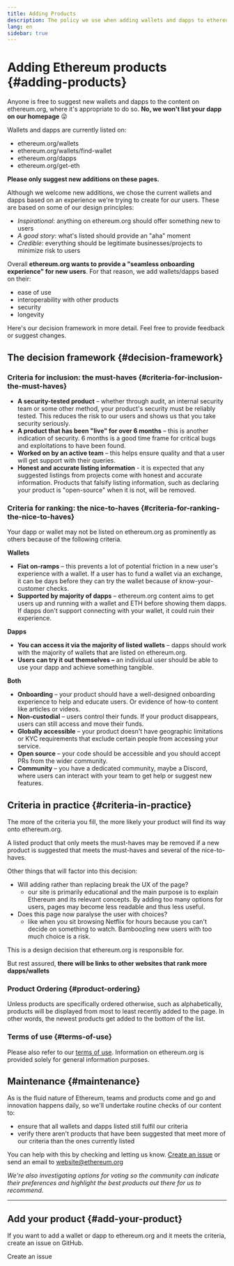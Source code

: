 ```yaml
---
title: Adding Products
description: The policy we use when adding wallets and dapps to ethereum.org
lang: en
sidebar: true
---
```


# Adding Ethereum products {#adding-products}

Anyone is free to suggest new wallets and dapps to the content on ethereum.org, where it's appropriate to do so. **No, we won't list your dapp on our homepage** 😜

Wallets and dapps are currently listed on:

- ethereum.org/wallets
- ethereum.org/wallets/find-wallet
- ethereum.org/dapps
- ethereum.org/get-eth

**Please only suggest new additions on these pages.**

Although we welcome new additions, we chose the current wallets and dapps based on an experience we're trying to create for our users. These are based on some of our design principles:

- _Inspirational_: anything on ethereum.org should offer something new to users
- _A good story_: what's listed should provide an "aha" moment
- _Credible_: everything should be legitimate businesses/projects to minimize risk to users

Overall **ethereum.org wants to provide a "seamless onboarding experience" for new users**. For that reason, we add wallets/dapps based on their:

- ease of use
- interoperability with other products
- security
- longevity

Here's our decision framework in more detail. Feel free to provide feedback or suggest changes.

## The decision framework {#decision-framework}

### Criteria for inclusion: the must-haves {#criteria-for-inclusion-the-must-haves}

- **A security-tested product** – whether through audit, an internal security team or some other method, your product's security must be reliably tested. This reduces the risk to our users and shows us that you take security seriously.
- **A product that has been "live" for over 6 months** – this is another indication of security. 6 months is a good time frame for critical bugs and exploitations to have been found.
- **Worked on by an active team** – this helps ensure quality and that a user will get support with their queries.
- **Honest and accurate listing information** - it is expected that any suggested listings from projects come with honest and accurate information. Products that falsify listing information, such as declaring your product is "open-source" when it is not, will be removed.

### Criteria for ranking: the nice-to-haves {#criteria-for-ranking-the-nice-to-haves}

Your dapp or wallet may not be listed on ethereum.org as prominently as others because of the following criteria.

**Wallets**

- **Fiat on-ramps** – this prevents a lot of potential friction in a new user's experience with a wallet. If a user has to fund a wallet via an exchange, it can be days before they can try the wallet because of know-your-customer checks.
- **Supported by majority of dapps** – ethereum.org content aims to get users up and running with a wallet and ETH before showing them dapps. If dapps don't support connecting with your wallet, it could ruin their experience.

**Dapps**

- **You can access it via the majority of listed wallets** – dapps should work with the majority of wallets that are listed on ethereum.org.
- **Users can try it out themselves –** an individual user should be able to use your dapp and achieve something tangible.

**Both**

- **Onboarding** – your product should have a well-designed onboarding experience to help and educate users. Or evidence of how-to content like articles or videos.
- **Non-custodial** – users control their funds. If your product disappears, users can still access and move their funds.
- **Globally accessible** – your product doesn't have geographic limitations or KYC requirements that exclude certain people from accessing your service.
- **Open source** – your code should be accessible and you should accept PRs from the wider community.
- **Community** – you have a dedicated community, maybe a Discord, where users can interact with your team to get help or suggest new features.

## Criteria in practice {#criteria-in-practice}

The more of the criteria you fill, the more likely your product will find its way onto ethereum.org.

A listed product that only meets the must-haves may be removed if a new product is suggested that meets the must-haves and several of the nice-to-haves.

Other things that will factor into this decision:

- Will adding rather than replacing break the UX of the page?
  - our site is primarily educational and the main purpose is to explain Ethereum and its relevant concepts. By adding too many options for users, pages may become less readable and thus less useful.
- Does this page now paralyse the user with choices?
  - like when you sit browsing Netflix for hours because you can't decide on something to watch. Bamboozling new users with too much choice is a risk.

This is a design decision that ethereum.org is responsible for.

But rest assured, **there will be links to other websites that rank more dapps/wallets**

### Product Ordering {#product-ordering}

Unless products are specifically ordered otherwise, such as alphabetically, products will be displayed from most to least recently added to the page. In other words, the newest products get added to the bottom of the list.

### Terms of use {#terms-of-use}

Please also refer to our [terms of use](/terms-of-use/). Information on ethereum.org is provided solely for general information purposes.

## Maintenance {#maintenance}

As is the fluid nature of Ethereum, teams and products come and go and innovation happens daily, so we'll undertake routine checks of our content to:

- ensure that all wallets and dapps listed still fulfil our criteria
- verify there aren't products that have been suggested that meet more of our criteria than the ones currently listed

You can help with this by checking and letting us know. [Create an issue](https://github.com/ethereum/ethereum-org-website/issues/new?assignees=&labels=Type%3A+Feature&template=feature_request.md&title=) or send an email to [website@ethereum.org](mailto:website@ethereum.org)

_We're also investigating options for voting so the community can indicate their preferences and highlight the best products out there for us to recommend._

---

## Add your product {#add-your-product}

If you want to add a wallet or dapp to ethereum.org and it meets the criteria, create an issue on GitHub.

<ButtonLink to="https://github.com/ethereum/ethereum-org-website/issues/new?assignees=&labels=Type%3A+Feature&template=feature_request.md&title=">
  Create an issue
</ButtonLink>
